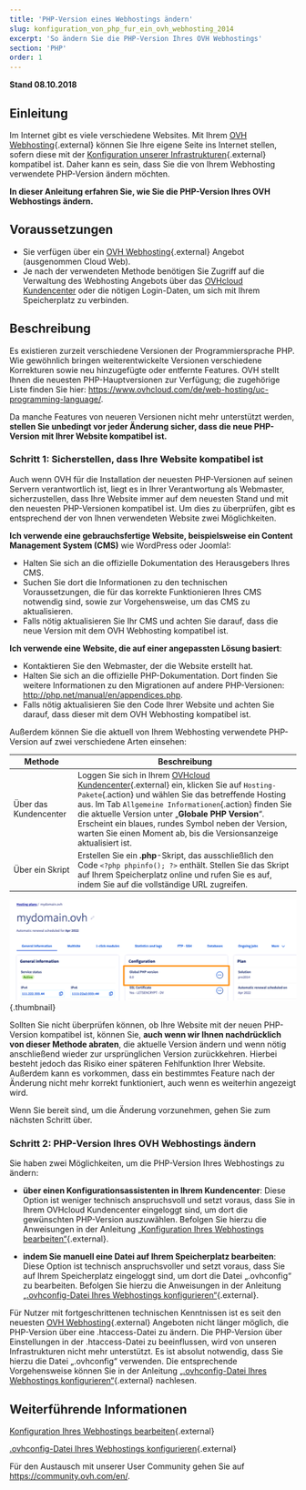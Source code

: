```yaml
---
title: 'PHP-Version eines Webhostings ändern'
slug: konfiguration_von_php_fur_ein_ovh_webhosting_2014
excerpt: 'So ändern Sie die PHP-Version Ihres OVH Webhostings'
section: 'PHP'
order: 1
---
```


**Stand 08.10.2018**

## Einleitung

Im Internet gibt es viele verschiedene Websites. Mit Ihrem [OVH Webhosting](https://www.ovh.com/de/hosting/){.external} können Sie Ihre eigene Seite ins Internet stellen, sofern diese mit der [Konfiguration unserer Infrastrukturen](https://webhosting-infos.hosting.ovh.net){.external} kompatibel ist. Daher kann es sein, dass Sie die von Ihrem Webhosting verwendete PHP-Version ändern möchten.

**In dieser Anleitung erfahren Sie, wie Sie die PHP-Version Ihres OVH Webhostings ändern.**

## Voraussetzungen

- Sie verfügen über ein [OVH Webhosting](https://www.ovhcloud.com/de/web-hosting/){.external} Angebot (ausgenommen Cloud Web).
- Je nach der verwendeten Methode benötigen Sie Zugriff auf die Verwaltung des Webhosting Angebots über das [OVHcloud Kundencenter](https://www.ovh.com/auth/?action=gotomanager&from=https://www.ovh.de/&ovhSubsidiary=de) oder die nötigen Login-Daten, um sich mit Ihrem Speicherplatz zu verbinden. 

## Beschreibung

Es existieren zurzeit verschiedene Versionen der Programmiersprache PHP. Wie gewöhnlich bringen weiterentwickelte Versionen verschiedene Korrekturen sowie neu hinzugefügte oder entfernte Features. OVH stellt Ihnen die neuesten PHP-Hauptversionen zur Verfügung; die zugehörige Liste finden Sie hier: <https://www.ovhcloud.com/de/web-hosting/uc-programming-language/>. 

Da manche Features von neueren Versionen nicht mehr unterstützt werden, **stellen Sie unbedingt vor jeder Änderung sicher, dass die neue PHP-Version mit Ihrer Website kompatibel ist.**

### Schritt 1: Sicherstellen, dass Ihre Website kompatibel ist

Auch wenn OVH für die Installation der neuesten PHP-Versionen auf seinen Servern verantwortlich ist, liegt es in Ihrer Verantwortung als Webmaster, sicherzustellen, dass Ihre Website immer auf dem neuesten Stand und mit den neuesten PHP-Versionen kompatibel ist. Um dies zu überprüfen, gibt es entsprechend der von Ihnen verwendeten Website zwei Möglichkeiten.

**Ich verwende eine gebrauchsfertige Website, beispielsweise ein Content Management System (CMS)** wie WordPress oder Joomla!: 

- Halten Sie sich an die offizielle Dokumentation des Herausgebers Ihres CMS. 
- Suchen Sie dort die Informationen zu den technischen Voraussetzungen, die für das korrekte Funktionieren Ihres CMS notwendig sind, sowie zur Vorgehensweise, um das CMS zu aktualisieren.
- Falls nötig aktualisieren Sie Ihr CMS und achten Sie darauf, dass die neue Version mit dem OVH Webhosting kompatibel ist.

**Ich verwende eine Website, die auf einer angepassten Lösung basiert**: 

- Kontaktieren Sie den Webmaster, der die Website erstellt hat.
- Halten Sie sich an die offizielle PHP-Dokumentation. Dort finden Sie weitere Informationen zu den Migrationen auf andere PHP-Versionen: <http://php.net/manual/en/appendices.php>.
- Falls nötig aktualisieren Sie den Code Ihrer Website und achten Sie darauf, dass dieser mit dem OVH Webhosting kompatibel ist.

Außerdem können Sie die aktuell von Ihrem Webhosting verwendete PHP-Version auf zwei verschiedene Arten einsehen: 

|Methode|Beschreibung|
|---|---|
|Über das Kundencenter|Loggen Sie sich in Ihrem [OVHcloud Kundencenter](https://www.ovh.com/auth/?action=gotomanager&from=https://www.ovh.de/&ovhSubsidiary=de){.external} ein, klicken Sie auf `Hosting-Pakete`{.action} und wählen Sie das betreffende Hosting aus. Im Tab `Allgemeine Informationen`{.action} finden Sie die aktuelle Version unter „**Globale PHP Version**“. Erscheint ein blaues, rundes Symbol neben der Version, warten Sie einen Moment ab, bis die Versionsanzeige aktualisiert ist.|
|Über ein Skript|Erstellen Sie ein **.php**-Skript, das ausschließlich den Code `<?php phpinfo(); ?>` enthält. Stellen Sie das Skript auf Ihrem Speicherplatz online und rufen Sie es auf, indem Sie auf die vollständige URL zugreifen.|

![php version](images/change-php-version-step1.png){.thumbnail}

Sollten Sie nicht überprüfen können, ob Ihre Website mit der neuen PHP-Version kompatibel ist, können Sie, **auch wenn wir Ihnen nachdrücklich von dieser Methode abraten**, die aktuelle Version ändern und wenn nötig anschließend wieder zur ursprünglichen Version zurückkehren. Hierbei besteht jedoch das Risiko einer späteren Fehlfunktion Ihrer Website. Außerdem kann es vorkommen, dass ein bestimmtes Feature nach der Änderung nicht mehr korrekt funktioniert, auch wenn es weiterhin angezeigt wird. 

Wenn Sie bereit sind, um die Änderung vorzunehmen, gehen Sie zum nächsten Schritt über.

### Schritt 2: PHP-Version Ihres OVH Webhostings ändern

Sie haben zwei Möglichkeiten, um die PHP-Version Ihres Webhostings zu ändern:

- **über einen Konfigurationsassistenten in Ihrem Kundencenter**: Diese Option ist weniger technisch anspruchsvoll und setzt voraus, dass Sie in Ihrem OVHcloud Kundencenter eingeloggt sind, um dort die gewünschten PHP-Version auszuwählen. Befolgen Sie hierzu die Anweisungen in der Anleitung [„Konfiguration Ihres Webhostings bearbeiten“](https://docs.ovh.com/de/hosting/die_laufzeitumgebung_meines_webhostings_andern/){.external}.

- **indem Sie manuell eine Datei auf Ihrem Speicherplatz bearbeiten**: Diese Option ist technisch anspruchsvoller und setzt voraus, dass Sie auf Ihrem Speicherplatz eingeloggt sind, um dort die Datei „.ovhconfig“ zu bearbeiten. Befolgen Sie hierzu die Anweisungen in der Anleitung [„.ovhconfig-Datei Ihres Webhostings konfigurieren“](https://docs.ovh.com/de/hosting/ovhconfig-datei-konfigurieren/){.external}.

Für Nutzer mit fortgeschrittenen technischen Kenntnissen ist es seit den neuesten [OVH Webhosting](https://www.ovhcloud.com/de/web-hosting/){.external} Angeboten nicht länger möglich, die PHP-Version über eine .htaccess-Datei zu ändern. Die PHP-Version über Einstellungen in der .htaccess-Datei zu beeinflussen, wird von unseren Infrastrukturen nicht mehr unterstützt. Es ist absolut notwendig, dass Sie hierzu die Datei „.ovhconfig“ verwenden. Die entsprechende Vorgehensweise können Sie in der Anleitung [„.ovhconfig-Datei Ihres Webhostings konfigurieren“](https://docs.ovh.com/de/hosting/ovhconfig-datei-konfigurieren/){.external} nachlesen.

## Weiterführende Informationen

[Konfiguration Ihres Webhostings bearbeiten](https://docs.ovh.com/de/hosting/die_laufzeitumgebung_meines_webhostings_andern/){.external}

[.ovhconfig-Datei Ihres Webhostings konfigurieren](https://docs.ovh.com/de/hosting/ovhconfig-datei-konfigurieren/){.external}

Für den Austausch mit unserer User Community gehen Sie auf <https://community.ovh.com/en/>.

